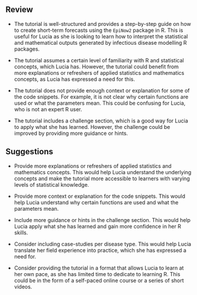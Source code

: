 ## Review

- The tutorial is well-structured and provides a step-by-step guide on how to create short-term forecasts using the `EpiNow2` package in R. This is useful for Lucia as she is looking to learn how to interpret the statistical and mathematical outputs generated by infectious disease modelling R packages.

- The tutorial assumes a certain level of familiarity with R and statistical concepts, which Lucia has. However, the tutorial could benefit from more explanations or refreshers of applied statistics and mathematics concepts, as Lucia has expressed a need for this.

- The tutorial does not provide enough context or explanation for some of the code snippets. For example, it is not clear why certain functions are used or what the parameters mean. This could be confusing for Lucia, who is not an expert R user.

- The tutorial includes a challenge section, which is a good way for Lucia to apply what she has learned. However, the challenge could be improved by providing more guidance or hints.

## Suggestions

- Provide more explanations or refreshers of applied statistics and mathematics concepts. This would help Lucia understand the underlying concepts and make the tutorial more accessible to learners with varying levels of statistical knowledge.

- Provide more context or explanation for the code snippets. This would help Lucia understand why certain functions are used and what the parameters mean.

- Include more guidance or hints in the challenge section. This would help Lucia apply what she has learned and gain more confidence in her R skills.

- Consider including case-studies per disease type. This would help Lucia translate her field experience into practice, which she has expressed a need for.

- Consider providing the tutorial in a format that allows Lucia to learn at her own pace, as she has limited time to dedicate to learning R. This could be in the form of a self-paced online course or a series of short videos.
